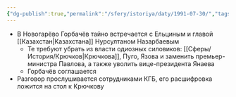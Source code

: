 ```yaml
---
{"dg-publish":true,"permalink":"/sfery/istoriya/daty/1991-07-30/","tags":["История"]}
---
```


- В Новогарёво Горбачёв тайно встречается с Ельциным и главой [[Казахстан\|Казахстана]] Нурсултаном Назарбаевым 
	- Те требуют убрать из власти одиозных силовиков: [[Сферы/История/Крючков\|Крючкова]], Пуго, Язова и заменить премьер-министра Павлова, а также уволить вице-президента Янаева 
	- Горбачёв соглашается 
- Разговор прослушивается сотрудниками КГБ, его расшифровка ложится на стол к Крючкову 